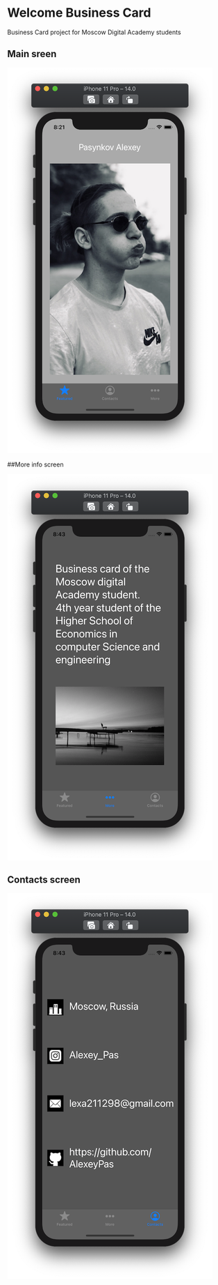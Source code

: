 # Welcome Business Card

Business Card project for Moscow Digital Academy students 

## Main sreen

![Screenshot 1](https://github.com/AlexeyPas/Welcome-Business-Card/blob/main/business%20card/Screenshots/Screenshot%201.png)

##More info screen

![Screenshot 2](https://github.com/AlexeyPas/Welcome-Business-Card/blob/main/business%20card/Screenshots/Screenshot%202.png)

## Contacts screen

![Screenshot 1](https://github.com/AlexeyPas/Welcome-Business-Card/blob/main/business%20card/Screenshots/Screenshot%203.png)
